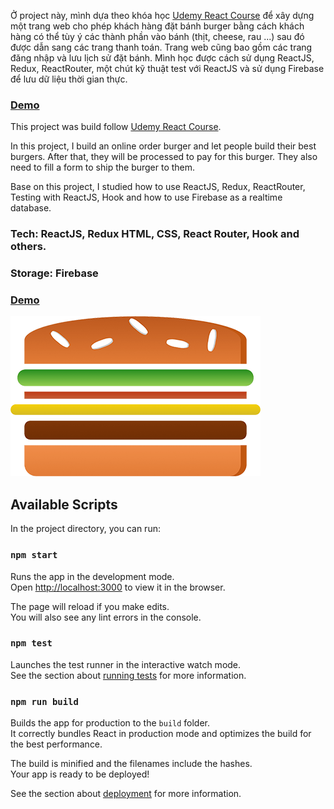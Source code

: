 Ở project này, mình dựa theo khóa học [Udemy React Course](https://www.udemy.com/course/react-the-complete-guide-incl-redux/) để xây dựng một trang web cho phép khách hàng đặt bánh burger bằng cách khách hàng có thể tùy ý các thành phần vào bánh (thịt, cheese, rau ...) sau đó được dẫn sang các trang thanh toán. 
Trang web cũng bao gồm các trang đăng nhập và lưu lịch sử đặt bánh.
Mình học được cách sử dụng ReactJS, Redux, ReactRouter, một chút kỹ thuật test với ReactJS và sử dụng Firebase để lưu dữ liệu thời gian thực.

### [Demo](https://react-my-burger-9caa1.web.app/)

This project was build follow [Udemy React Course](https://www.udemy.com/course/react-the-complete-guide-incl-redux/).

In this project, I build an online order burger and let people build their best burgers. After that, they will be processed to pay for this burger. They also need to fill a form to ship the burger to them.

Base on this project, I studied how to use ReactJS, Redux, ReactRouter, Testing with ReactJS, Hook and how to use Firebase as a realtime database.

### Tech: ReactJS, Redux HTML, CSS, React Router, Hook and others.
### Storage: Firebase
### [Demo](https://react-my-burger-9caa1.web.app/)

![image](https://github.com/hoangeiu/burger-builder-hook/blob/main/src/assets/images/burger-logo.png?raw=true)


## Available Scripts

In the project directory, you can run:

### `npm start`

Runs the app in the development mode.<br />
Open [http://localhost:3000](http://localhost:3000) to view it in the browser.

The page will reload if you make edits.<br />
You will also see any lint errors in the console.

### `npm test`

Launches the test runner in the interactive watch mode.<br />
See the section about [running tests](https://facebook.github.io/create-react-app/docs/running-tests) for more information.

### `npm run build`

Builds the app for production to the `build` folder.<br />
It correctly bundles React in production mode and optimizes the build for the best performance.

The build is minified and the filenames include the hashes.<br />
Your app is ready to be deployed!

See the section about [deployment](https://facebook.github.io/create-react-app/docs/deployment) for more information.

